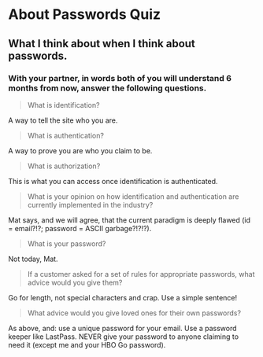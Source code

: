 # About Passwords Quiz
## What I think about when I think about passwords.

### With your partner, in words both of you will understand 6 months from now, answer the following questions.

> What is identification?

A way to tell the site who you are.

> What is authentication?

A way to prove you are who you claim to be.

> What is authorization?

This is what you can access once identification is authenticated.

> What is your opinion on how identification and authentication are currently implemented in the industry?

Mat says, and we will agree, that the current paradigm is deeply flawed (id = email?!?; password = ASCII garbage?!?!?).

> What is your password?

Not today, Mat.

> If a customer asked for a set of rules for appropriate passwords, what advice would you give them?

Go for length, not special characters and crap. Use a simple sentence!

> What advice would you give loved ones for their own passwords?

As above, and: use a unique password for your email. Use a password keeper like LastPass. NEVER give your password to anyone claiming to need it (except me and your HBO Go password).
